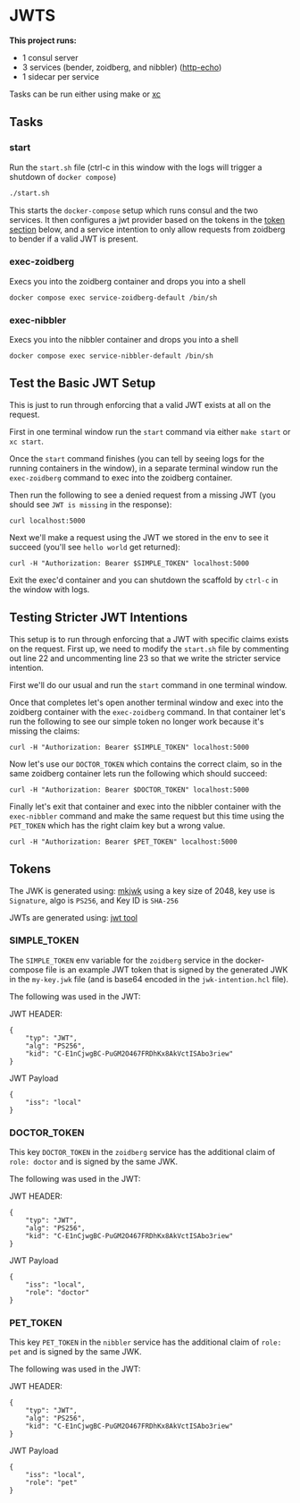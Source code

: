 # JWTS

**This project runs:**

* 1 consul server
* 3 services (bender, zoidberg, and nibbler) ([http-echo](https://hub.docker.com/r/hashicorp/http-echo/))
* 1 sidecar per service

Tasks can be run either using make or [xc](https://github.com/joerdav/xc)

## Tasks
### start
Run the `start.sh` file (ctrl-c in this window with the logs will trigger a shutdown of
`docker compose`)
```sh
./start.sh
```
This starts the `docker-compose` setup which runs consul and the two services. It then configures a jwt provider based
on the tokens in the [token section](#Tokens) below, and a service
intention to only allow requests from zoidberg to bender if a valid JWT is present.

### exec-zoidberg
Execs you into the zoidberg container and drops you into a shell
```
docker compose exec service-zoidberg-default /bin/sh
```

### exec-nibbler
Execs you into the nibbler container and drops you into a shell
```
docker compose exec service-nibbler-default /bin/sh
```


## Test the Basic JWT Setup
This is just to run through enforcing that a valid JWT exists at all on the request.

First in one terminal window run the `start` command via either `make start` or `xc start`.

Once the `start` command finishes (you can tell by seeing logs for the running containers in the window),
in a separate terminal window run the `exec-zoidberg` command to exec into the zoidberg container.

Then run the following to see a denied request from a missing JWT (you should see `JWT is missing` in the response):
```
curl localhost:5000
```

Next we'll make a request using the JWT we stored in the env to see it succeed (you'll see `hello world` get returned):
```
curl -H "Authorization: Bearer $SIMPLE_TOKEN" localhost:5000
```

Exit the exec'd container and you can shutdown the scaffold by `ctrl-c` in the window with logs.

## Testing Stricter JWT Intentions
This setup is to run through enforcing that a JWT with specific claims exists on the request.
First up, we need to modify the `start.sh` file by commenting out line 22 and uncommenting line 23 so that we write the
stricter service intention.

First we'll do our usual and run the `start` command in one terminal window.

Once that completes let's open another terminal window and exec into the zoidberg container with the `exec-zoidberg`
command. In that container let's run the following to see our simple token no longer work because it's missing the
claims:
```
curl -H "Authorization: Bearer $SIMPLE_TOKEN" localhost:5000
```

Now let's use our `DOCTOR_TOKEN` which contains the correct claim, so in the same zoidberg container lets run the
following which should succeed:
```
curl -H "Authorization: Bearer $DOCTOR_TOKEN" localhost:5000
```

Finally let's exit that container and exec into the nibbler container with the `exec-nibbler` command and make the same
request but this time using the `PET_TOKEN` which has the right claim key but a wrong value.
```
curl -H "Authorization: Bearer $PET_TOKEN" localhost:5000
```

## Tokens

The JWK is generated using: [mkjwk](https://mkjwk.org/) using a key size of 2048, key use is `Signature`, algo is `PS256`, and Key
ID is `SHA-256`

JWTs are generated using: [jwt tool](https://www.scottbrady91.com/tools/jwt)

### SIMPLE_TOKEN
The `SIMPLE_TOKEN` env variable for the `zoidberg` service in the docker-compose file is an example JWT token that is signed by the generated JWK
in the `my-key.jwk` file (and is base64 encoded in the `jwk-intention.hcl` file).

The following was used in the JWT:

JWT HEADER:
```
{
    "typ": "JWT",
    "alg": "PS256",
    "kid": "C-E1nCjwgBC-PuGM2O467FRDhKx8AkVctISAbo3riew"
}
```

JWT Payload
```
{
    "iss": "local"
}
```

### DOCTOR_TOKEN
This key `DOCTOR_TOKEN` in the `zoidberg` service has the additional claim of `role: doctor` and is signed by the same JWK.

The following was used in the JWT:

JWT HEADER:
```
{
    "typ": "JWT",
    "alg": "PS256",
    "kid": "C-E1nCjwgBC-PuGM2O467FRDhKx8AkVctISAbo3riew"
}
```

JWT Payload
```
{
    "iss": "local",
    "role": "doctor"
}
```

### PET_TOKEN
This key `PET_TOKEN` in the `nibbler` service has the additional claim of `role: pet` and is signed by the same JWK.

The following was used in the JWT:

JWT HEADER:
```
{
    "typ": "JWT",
    "alg": "PS256",
    "kid": "C-E1nCjwgBC-PuGM2O467FRDhKx8AkVctISAbo3riew"
}
```

JWT Payload
```
{
    "iss": "local",
    "role": "pet"
}
```
